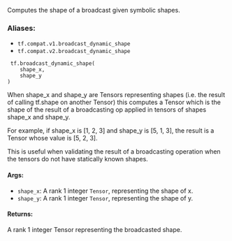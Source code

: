 
Computes the shape of a broadcast given symbolic shapes.
### Aliases:
- `tf.compat.v1.broadcast_dynamic_shape`
- `tf.compat.v2.broadcast_dynamic_shape`

```
 tf.broadcast_dynamic_shape(
    shape_x,
    shape_y
)
```

When shape_x and shape_y are Tensors representing shapes (i.e. the result of calling tf.shape on another Tensor) this computes a Tensor which is the shape of the result of a broadcasting op applied in tensors of shapes shape_x and shape_y.

For example, if shape_x is [1, 2, 3] and shape_y is [5, 1, 3], the result is a Tensor whose value is [5, 2, 3].

This is useful when validating the result of a broadcasting operation when the tensors do not have statically known shapes.
#### Args:
- `shape_x`: A rank 1 integer `Tensor`, representing the shape of x.
- `shape_y`: A rank 1 integer `Tensor`, representing the shape of y.
#### Returns:

A rank 1 integer Tensor representing the broadcasted shape.
